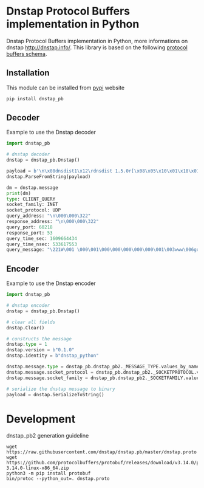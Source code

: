 # Dnstap Protocol Buffers implementation in Python

Dnstap Protocol Buffers implementation in Python, more informations on dnstap http://dnstap.info/.
This library is based on the following [protocol buffers schema](https://raw.githubusercontent.com/dnstap/dnstap.pb/master/dnstap.proto).

## Installation

This module can be installed from [pypi](https://pypi.org/project/dnstap_pb) website

```python
pip install dnstap_pb
```

## Decoder

Example to use the Dnstap decoder

```python
import dnstap_pb

# dnstap decoder
dnstap = dnstap_pb.Dnstap()

payload = b'\n\x08dnsdist1\x12\rdnsdist 1.5.0r[\x08\x05\x10\x01\x18\x01"\x04\n\x00\x00\xd2*\x04\n\x00\x00\xd20\xe6\xae\x0385@\x8e\x8f\xc6\xff\x05M\x1cf,\x15R6\xda\xba\x01 \x00\x01\x00\x00\x00\x00\x00\x01\x03www\x06google\x02fr\x00\x00\x01\x00\x01\x00\x00)\x10\x00\x00\x00\x00\x00\x00\x0c\x00\n\x00\x08\xe68\xe3\x8e\x7f\x01\xdexx\x01'
dnstap.ParseFromString(payload)

dm = dnstap.message
print(dm)
type: CLIENT_QUERY
socket_family: INET
socket_protocol: UDP
query_address: "\n\000\000\322"
response_address: "\n\000\000\322"
query_port: 60218
response_port: 53
query_time_sec: 1609664434
query_time_nsec: 533617553
query_message: "\221W\001 \000\001\000\000\000\000\000\001\003www\006google\002fr\000\000\001\000\001\000\000)\020\000\000\000\000\000\000\014\000\n\000\010\273\257\370\014_\001\341-"
```

## Encoder

Example to use the Dnstap encoder

```python
import dnstap_pb

# dnstap encoder
dnstap = dnstap_pb.Dnstap()

# clear all fields
dnstap.Clear()

# constructs the message
dnstap.type = 1
dnstap.version = b"0.1.0"
dnstap.identity = b"dnstap_python"

dnstap.message.type = dnstap_pb.dnstap_pb2._MESSAGE_TYPE.values_by_name["CLIENT_QUERY"].number
dnstap.message.socket_protocol = dnstap_pb.dnstap_pb2._SOCKETPROTOCOL.values_by_name["UDP"].number
dnstap.message.socket_family = dnstap_pb.dnstap_pb2._SOCKETFAMILY.values_by_name["INET"].number

# serialize the dnstap message to binary
payload = dnstap.SerializeToString()
```

# Development

dnstap_pb2 generation guideline
 
```
wget https://raw.githubusercontent.com/dnstap/dnstap.pb/master/dnstap.proto
wget https://github.com/protocolbuffers/protobuf/releases/download/v3.14.0/protoc-3.14.0-linux-x86_64.zip
python3 -m pip install protobuf
bin/protoc --python_out=. dnstap.proto
```